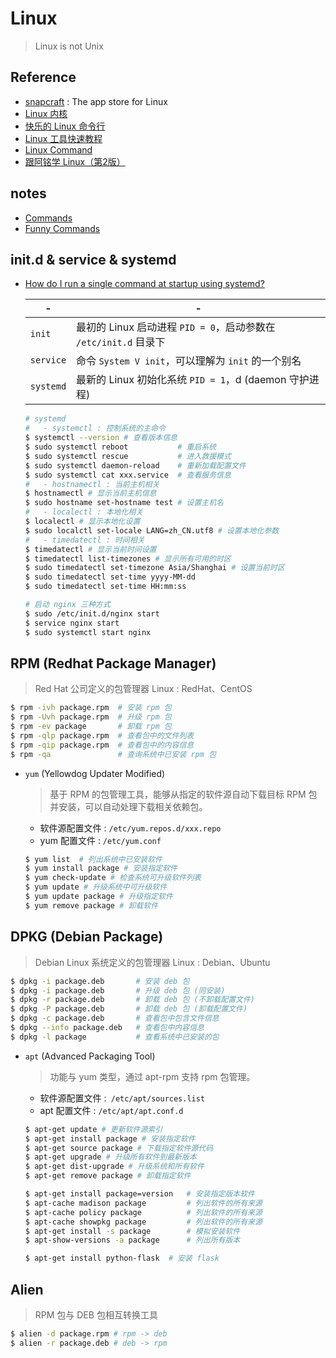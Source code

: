 # Linux
> Linux is not Unix

## Reference

- [snapcraft](https://snapcraft.io/) : The app store for Linux
- [Linux 内核](https://www.kernel.org/)
- [快乐的 Linux 命令行](https://github.com/billie66/TLCL)
- [Linux 工具快速教程](https://github.com/me115/linuxtools_rst)
- [Linux Command](https://github.com/jaywcjlove/linux-command)
- [跟阿铭学 Linux（第2版）](http://www.apelearn.com/study_v2/)

## notes

- [Commands](Commands.md)
- [Funny Commands](FunnyCommands.md)

## init.d & service & systemd

- [How do I run a single command at startup using systemd?](https://askubuntu.com/questions/919054/how-do-i-run-a-single-command-at-startup-using-systemd)

  | - | -
  | -- | --
  | `init`    | 最初的 Linux 启动进程 `PID = 0`，启动参数在 `/etc/init.d` 目录下
  | `service` | 命令 `System V init`，可以理解为 `init` 的一个别名
  | `systemd` | 最新的 Linux 初始化系统 `PID = 1`，d (daemon 守护进程) 

  ```sh
  # systemd 
  #   - systemctl : 控制系统的主命令
  $ systemctl --version # 查看版本信息
  $ sudo systemctl reboot           # 重启系统
  $ sudo systemctl rescue           # 进入救援模式
  $ sudo systemctl daemon-reload    # 重新加载配置文件
  $ sudo systemctl cat xxx.service  # 查看服务信息
  #   - hostnamectl : 当前主机相关
  $ hostnamectl # 显示当前主机信息
  $ sudo hostname set-hostname test # 设置主机名
  #   - localectl : 本地化相关
  $ localectl # 显示本地化设置
  $ sudo localctl set-locale LANG=zh_CN.utf8 # 设置本地化参数
  #   - timedatectl : 时间相关
  $ timedatectl # 显示当前时间设置
  $ timedatectl list-timezones # 显示所有可用的时区
  $ sudo timedatectl set-timezone Asia/Shanghai # 设置当前时区
  $ sudo timedatectl set-time yyyy-MM-dd
  $ sudo timedatectl set-time HH:mm:ss

  # 启动 nginx 三种方式
  $ sudo /etc/init.d/nginx start
  $ service nginx start
  $ sudo systemctl start nginx
  ```

## RPM (Redhat Package Manager)
> Red Hat 公司定义的包管理器
> Linux : RedHat、CentOS

  ``` bash
  $ rpm -ivh package.rpm  # 安装 rpm 包
  $ rpm -Uvh package.rpm  # 升级 rpm 包
  $ rpm -ev package       # 卸载 rpm 包
  $ rpm -qlp package.rpm  # 查看包中的文件列表
  $ rpm -qip package.rpm  # 查看包中的内容信息
  $ rpm -qa               # 查询系统中已安装 rpm 包
  ```

- `yum` (Yellowdog Updater Modified)
    > 基于 RPM 的包管理工具，能够从指定的软件源自动下载目标 RPM 包并安装，可以自动处理下载相关依赖包。
    * 软件源配置文件 : `/etc/yum.repos.d/xxx.repo`
    * yum 配置文件 : `/etc/yum.conf`
    
  ``` bash
  $ yum list  # 列出系统中已安装软件
  $ yum install package # 安装指定软件
  $ yum check-update # 检查系统可升级软件列表
  $ yum update # 升级系统中可升级软件
  $ yum update package # 升级指定软件
  $ yum remove package # 卸载软件
  ```

## DPKG (Debian Package)
> Debian Linux 系统定义的包管理器
> Linux : Debian、Ubuntu

  ``` bash
  $ dpkg -i package.deb       # 安装 deb 包
  $ dpkg -i package.deb       # 升级 deb 包 (同安装)
  $ dpkg -r package.deb       # 卸载 deb 包 (不卸载配置文件)
  $ dpkg -P package.deb       # 卸载 deb 包 (卸载配置文件)
  $ dpkg -c package.deb       # 查看包中包含文件信息
  $ dpkg --info package.deb   # 查看包中内容信息
  $ dpkg -l package           # 查看系统中已安装的包
  ```

- `apt` (Advanced Packaging Tool)
    > 功能与 yum 类型，通过 apt-rpm 支持 rpm 包管理。 
    * 软件源配置文件 :` /etc/apt/sources.list`
    * apt 配置文件 : `/etc/apt/apt.conf.d`
    
  ``` bash
  $ apt-get update # 更新软件源索引
  $ apt-get install package # 安装指定软件
  $ apt-get source package # 下载指定软件源代码
  $ apt-get upgrade # 升级所有软件到最新版本
  $ apt-get dist-upgrade # 升级系统和所有软件
  $ apt-get remove package # 卸载指定软件

  $ apt-get install package=version   # 安装指定版本软件
  $ apt-cache madison package         # 列出软件的所有来源
  $ apt-cache policy package          # 列出软件的所有来源
  $ apt-cache showpkg package         # 列出软件的所有来源
  $ apt-get install -s package        # 模拟安装软件     
  $ apt-show-versions -a package      # 列出所有版本   

  $ apt-get install python-flask  # 安装 flask
  ```

## Alien
> RPM 包与 DEB 包相互转换工具

  ``` bash
  $ alien -d package.rpm # rpm -> deb
  $ alien -r package.deb # deb -> rpm
  ``` 